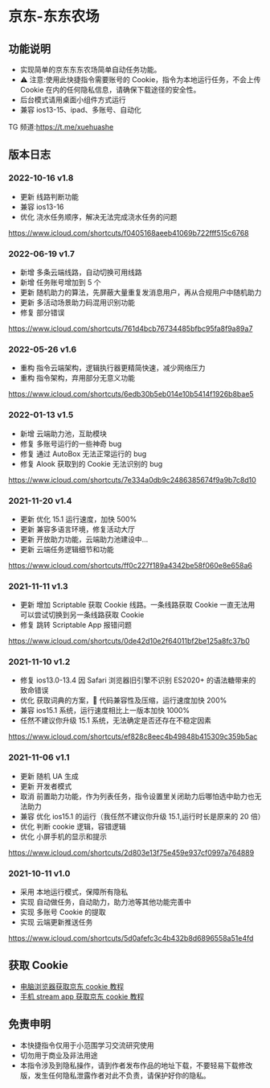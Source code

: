 # 京东-东东农场

## 功能说明

- 实现简单的京东东东农场简单自动任务功能。
- ⚠️ 注意:使用此快捷指令需要账号的 Cookie，指令为本地运行任务，不会上传 Cookie 在内的任何隐私信息，请确保下载途径的安全性。
- 后台模式请用桌面小组件方式运行
- 兼容 ios13-15、ipad、多账号、自动化

TG 频道:https://t.me/xuehuashe

## 版本日志

### 2022-10-16 v1.8

- 更新 线路判断功能
- 兼容 ios13-16
- 优化 浇水任务顺序，解决无法完成浇水任务的问题

https://www.icloud.com/shortcuts/f0405168aeeb41069b722fff515c6768

### 2022-06-19 v1.7

- 新增 多条云端线路，自动切换可用线路
- 新增 任务账号增加到 5 个
- 更新 随机助力的算法，先屏蔽大量重复发消息用户，再从合规用户中随机助力
- 更新 多活动场景助力码混用识别功能
- 修复 部分错误

https://www.icloud.com/shortcuts/761d4bcb76734485bfbc95fa8f9a89a7

### 2022-05-26 v1.6

- 重构 指令云端架构，逻辑执行器更精简快速，减少网络压力
- 重构 指令架构，弃用部分无意义功能

https://www.icloud.com/shortcuts/6edb30b5eb014e10b5414f1926b8bae5

### 2022-01-13 v1.5

- 新增 云端助力池，互助模块
- 修复 多账号运行的一些神奇 bug
- 修复 通过 AutoBox 无法正常运行的 bug
- 修复 Alook 获取到的 Cookie 无法识别的 bug

https://www.icloud.com/shortcuts/7e334a0db9c2486385674f9a9b7c8d10

### 2021-11-20 v1.4

- 更新 优化 15.1 运行速度，加快 500%
- 更新 兼容多语言环境，修复活动大厅
- 更新 开放助力功能，云端助力池建设中...
- 更新 云端任务逻辑细节和功能

https://www.icloud.com/shortcuts/ff0c227f189a4342be58f060e8e658a6

### 2021-11-11 v1.3

- 更新 增加 Scriptable 获取 Cookie 线路。一条线路获取 Cookie 一直无法用可以尝试切换到另一条线路获取 Cookie
- 修复 跳转 Scriptable App 报错问题

https://www.icloud.com/shortcuts/0de42d10e2f64011bf2be125a8fc37b0

### 2021-11-10 v1.2

- 修复 ios13.0-13.4 因 Safari 浏览器旧引擎不识别 ES2020+ 的语法糖带来的致命错误
- 优化 获取词典的方案， 代码兼容性及压缩，运行速度加快 200%
- 兼容 ios15.1 系统，运行速度相比上一版本加快 1000%
- 任然不建议你升级 15.1 系统，无法确定是否还存在不稳定因素

https://www.icloud.com/shortcuts/ef828c8eec4b49848b415309c359b5ac

### 2021-11-06 v1.1

- 更新 随机 UA 生成
- 更新 开发者模式
- 取消 前置助力功能，作为列表任务，指令设置里关闭助力后哪怕选中助力也无法助力
- 兼容 优化 ios15.1 的运行（我任然不建议你升级 15.1,运行时长是原来的 20 倍）
- 优化 判断 cookie 逻辑，容错逻辑
- 优化 小屏手机的显示和提示

https://www.icloud.com/shortcuts/2d803e13f75e459e937cf0997a764889

### 2021-10-11 v1.0

- 采用 本地运行模式，保障所有隐私
- 实现 自动做任务，自动助力，助力池等其他功能完善中
- 实现 多账号 Cookie 的提取
- 实现 云端更新推送任务

https://www.icloud.com/shortcuts/5d0afefc3c4b432b8d6896558a51e4fd

## 获取 Cookie

- [电脑浏览器获取京东 cookie 教程](https://github.com/leecobaby/shortcuts/blob/master/DOC/GetJdCookie1.md)
- [手机 stream app 获取京东 cookie 教程](https://github.com/leecobaby/shortcuts/blob/master/DOC/GetJdCookie2.md)

## 免责申明

- 本快捷指令仅用于小范围学习交流研究使用
- 切勿用于商业及非法用途
- 本指令涉及到隐私操作，请到作者发布作品的地址下载，不要轻易下载修改版，发生任何隐私泄露作者对此不负责，请保护好你的隐私。
